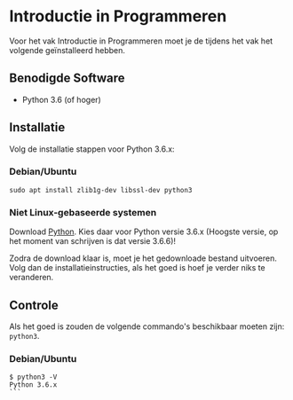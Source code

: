 # Introductie in Programmeren

Voor het vak Introductie in Programmeren moet je de tijdens het vak het volgende geïnstalleerd hebben.

## Benodigde Software

* Python 3.6 (of hoger)

## Installatie
Volg de installatie stappen voor Python 3.6.x:

### Debian/Ubuntu

```
sudo apt install zlib1g-dev libssl-dev python3
```

### Niet Linux-gebaseerde systemen
Download [Python](https://www.python.org/downloads/). Kies daar voor Python versie 3.6.x (Hoogste versie, op het moment van schrijven is dat versie 3.6.6)!

Zodra de download klaar is, moet je het gedownloade bestand uitvoeren. Volg dan de installatieinstructies, als het goed is hoef je verder niks te veranderen.

## Controle

Als het goed is zouden de volgende commando's beschikbaar moeten zijn: `python3`.

### Debian/Ubuntu

````
$ python3 -V
Python 3.6.x
```
